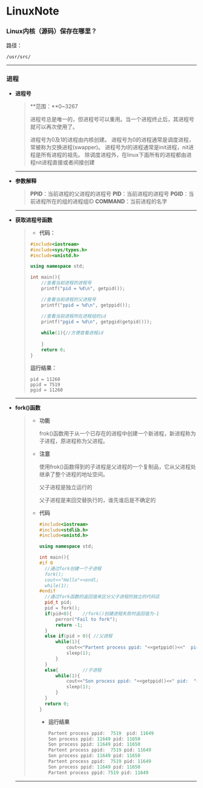 # LinuxNote





### Linux内核（源码）保存在哪里？

路径：

```shell
/usr/src/
```

----

### 进程

- **进程号**

  > **范围：**0~3267
  >
  > 进程号总是唯一的，但进程号可以重用。当一个进程终止后，其进程号就可以再次使用了。
  >
  > 进程号为0及1的进程由内核创建。
  > 进程号为0的进程通常是调度进程，常被称为交换进程(swapper)。
  > 进程号为l的进程通常是init进程，nit进程是所有进程的祖先。
  > 除调度进程外，在linux下面所有的进程都由进程nit进程直接或者间接创建

  ----

- **参数解释**

  > **PPID**：当前进程的父进程的进程号
  > **PID**：当前进程的进程号
  > **PGID**：当前进程所在的组的进程组ID
  > **COMMAND**：当前进程的名字

  ----

- **获取进程号函数**

  > - **代码：**
  >
  > ```c++
  > #include<iostream>
  > #include<sys/types.h>
  > #include<unistd.h>
  > 
  > using namespace std;
  > 
  > int main(){
  >     //查看当前进程的进程号
  > 	printf("pid = %d\n", getpid());
  > 
  > 	//查看当前进程的父进程号
  > 	printf("ppid = %d\n", getppid());
  > 
  > 	//查看当前进程所在进程组的id
  > 	printf("pgid = %d\n", getpgid(getpid()));
  >     
  > 	while(1){//方便查看进程id
  > 	
  > 	}
  > 	return 0;
  > }
  > ```
  >
  > **运行结果：**
  >
  > ```shell
  > pid = 11260
  > ppid = 7519
  > pgid = 11260
  > ```

  ---

- **fork()函数**

  > - **功能**
  >
  >   frok()函数用于从一个已存在的进程中创建一个新进程，新进程称为子进程，原进程称为父进程。
  >
  > - **注意**
  >
  >   使用frok()函数得到的子进程是父进程的一个复制品，它从父进程处继承了整个进程的地址空间。
  >
  >   父子进程是独立运行的
  >
  >   父子进程是来回交替执行的，谁先谁后是不确定的
  >
  > - **代码**
  >
  >   ```c++
  >   #include<iostream>
  >   #include<stdlib.h>
  >   #include<unistd.h>
  >   
  >   using namespace std;
  >   
  >   int main(){
  >   #if 0
  >   	//通过fork创建一个子进程
  >   	fork();
  >   	cout<<"Hello"<<endl;
  >   	while(1);
  >   #endif
  >   	//通过fork函数的返回值来区分父子进程的独立的代码区
  >   	pid_t pid;
  >   	pid = fork();
  >   	if(pid<0){	  //fork()创建进程失败时返回值为-1
  >   		perror("Fail to fork");
  >   		return -1;
  >   	}
  >   	else if(pid > 0){ //父进程
  >   		while(1){
  >   			cout<<"Partent process ppid: "<<getppid()<<"  pid: "<<getpid()<<endl;
  >   			sleep(1);
  >   		}
  >   	}
  >   	else{		  //子进程
  >   		while(1){
  >   			cout<<"Son process ppid: "<<getppid()<<" pid:  "<<getpid()<<endl;
  >   			sleep(1);
  >   		}
  >   	}
  >   	return 0;
  >   }
  >   ```
  >
  >   - **运行结果**
  >
  >     ```c++
  >     Partent process ppid:  7519  pid: 11649
  >     Son process ppid: 11649 pid: 11650
  >     Son process ppid: 11649 pid: 11650
  >     Partent process ppid:  7519 pid: 11649
  >     Son process ppid: 11649 pid: 11650
  >     Partent process ppid:  7519 pid: 11649
  >     Son process ppid: 11649 pid: 11650
  >     Partent process ppid: 7519 pid: 11649
  >     ```
  >
  >     

  ----

  

